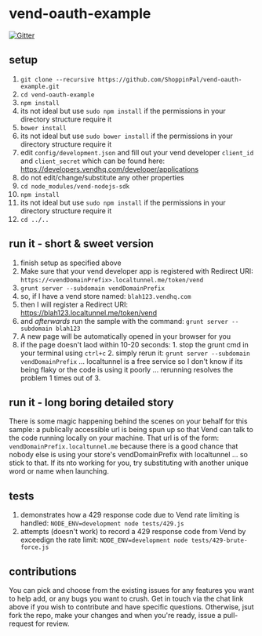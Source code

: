 # vend-oauth-example

[![Gitter](https://badges.gitter.im/Join%20Chat.svg)](https://gitter.im/shoppinpal/vend-oauth-example?utm_source=badge&utm_medium=badge&utm_campaign=pr-badge&utm_content=badge)

## setup
1. `git clone --recursive https://github.com/ShoppinPal/vend-oauth-example.git`
2. `cd vend-oauth-example`
3. `npm install`
  1. its not ideal but use `sudo npm install` if the permissions in your directory structure require it
4. `bower install`
  1. its not ideal but use `sudo bower install` if the permissions in your directory structure require it
5. edit `config/development.json` and fill out your vend developer `client_id` and `client_secret` which can be found here: https://developers.vendhq.com/developer/applications
  1. do not edit/change/substitute any other properties
7. `cd node_modules/vend-nodejs-sdk`
8. `npm install`
  1. its not ideal but use `sudo npm install` if the permissions in your directory structure require it
9. `cd ../..`

## run it - short & sweet version
1. finish setup as specified above
2. Make sure that your vend developer app is registered with Redirect URI: `https://<vendDomainPrefix>.localtunnel.me/token/vend`
3. `grunt server --subdomain vendDomainPrefix`
  1. so, if I have a vend store named: `blah123.vendhq.com`
  2. then I will register a Redirect URI: https://blah123.localtunnel.me/token/vend
  3. and *afterwards* run the sample with the command: `grunt server --subdomain blah123`
4. A new page will be automatically opened in your browser for you
  1. if the page doesn't laod within 10-20 seconds:
    1. stop the grunt cmd in your terminal using `ctrl+c`
    2. simply rerun it: `grunt server --subdomain vendDomainPrefix` ... localtunnel is a free service so I don't know if its being flaky or the code is using it poorly ... rerunning resolves the problem 1 times out of 3.

## run it - long boring detailed story
There is some magic happening behind the scenes on your behalf for this sample: a publically accessible url is being spun up so that Vend can talk to the code running locally on your machine. That url is of the form: `vendDomainPrefix.localtunnel.me` because there is a good chance that nobody else is using your store's vendDomainPrefix with localtunnel ... so stick to that. If its nto working for you, try substituting with another unique word or name when launching.

## tests
1. demonstrates how a 429 response code due to Vend rate limiting is handled: `NODE_ENV=development node tests/429.js`
2. attempts (doesn't work) to record a 429 response code from Vend by exceedign the rate limit: `NODE_ENV=development node tests/429-brute-force.js`

## contributions

You can pick and choose from the existing issues for any features you want to help add, or any bugs you want to crush. Get in touch via the chat link above if you wish to contribute and have specific questions. Otherwise, jsut fork the repo, make your changes and when you're ready, issue a pull-request for review.
